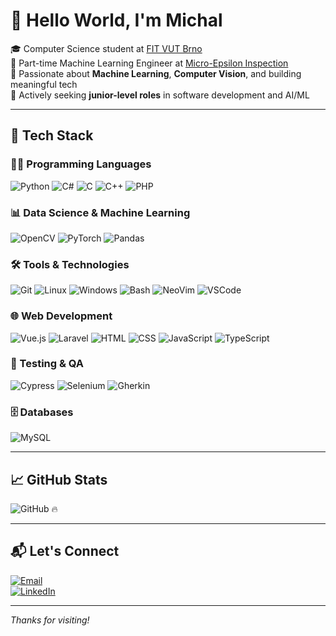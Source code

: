 # 👋 Hello World, I'm Michal

🎓 Computer Science student at [FIT VUT Brno](https://www.fit.vut.cz)  
💼 Part-time Machine Learning Engineer at [Micro-Epsilon Inspection](https://www.me-inspection.sk/company)  
🔬 Passionate about **Machine Learning**, **Computer Vision**, and building meaningful tech  
🚀 Actively seeking **junior-level roles** in software development and AI/ML

---

## 🚀 Tech Stack

### 👨‍💻 Programming Languages
![Python](https://skillicons.dev/icons?i=python) ![C#](https://skillicons.dev/icons?i=cs) ![C](https://skillicons.dev/icons?i=c) ![C++](https://skillicons.dev/icons?i=cpp) ![PHP](https://skillicons.dev/icons?i=php)

### 📊 Data Science & Machine Learning
![OpenCV](https://skillicons.dev/icons?i=opencv) ![PyTorch](https://skillicons.dev/icons?i=pytorch) ![Pandas](https://skillicons.dev/icons?i=pandas)

### 🛠️ Tools & Technologies
![Git](https://skillicons.dev/icons?i=git) ![Linux](https://skillicons.dev/icons?i=linux) ![Windows](https://skillicons.dev/icons?i=windows) ![Bash](https://skillicons.dev/icons?i=bash) ![NeoVim](https://skillicons.dev/icons?i=neovim) ![VSCode](https://skillicons.dev/icons?i=vscode) 

### 🌐 Web Development
![Vue.js](https://skillicons.dev/icons?i=vue) ![Laravel](https://skillicons.dev/icons?i=laravel) ![HTML](https://skillicons.dev/icons?i=html) ![CSS](https://skillicons.dev/icons?i=css) ![JavaScript](https://skillicons.dev/icons?i=js) ![TypeScript](https://skillicons.dev/icons?i=ts)

### 🧪 Testing & QA
![Cypress](https://skillicons.dev/icons?i=cypress) ![Selenium](https://skillicons.dev/icons?i=selenium) ![Gherkin](https://skillicons.dev/icons?i=gherkin)

### 🗄️ Databases
![MySQL](https://skillicons.dev/icons?i=mysql)

---

## 📈 GitHub Stats

![GitHub 🔥](https://github-readme-streak-stats.herokuapp.com/?user=misobalogh&theme=nord)

---

## 📬 Let's Connect

[![Email](https://img.shields.io/badge/Email-baloghmichal03@gmail.com-blue?style=flat-square&logo=gmail)](mailto:baloghmichal03@gmail.com)  
[![LinkedIn](https://img.shields.io/badge/LinkedIn-michal--balogh-blue?style=flat-square&logo=linkedin)](https://www.linkedin.com/in/michal-balogh/)

---

_Thanks for visiting!_
